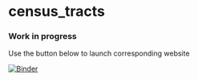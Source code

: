 # census_tracts

### Work in progress

Use the button below to launch corresponding website

[![Binder](https://mybinder.org/badge_logo.svg)](https://mybinder.org/v2/gh/maxshinnerl/census_tracts/HEAD?urlpath=%2Fvoila%2Frender%2Ffor_website.ipynb)

